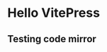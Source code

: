 # Hello VitePress

## Testing code mirror


<div id="code-mirror" class="bg-gray-300 dark:bg-gray-600"></div>


<script setup>
  import {  onMounted } from 'vue'

  import {EditorState} from "@codemirror/state"
  import {EditorView, keymap, lineNumbers, gutter } from "@codemirror/view"
  import {defaultKeymap} from "@codemirror/commands"

  let startState = EditorState.create({
    doc: "Hello World",
    extensions: [keymap.of(defaultKeymap), lineNumbers(), gutter({class: "cm-mygutter"})]
  })
  
  onMounted(() => {
    setTimeout(initCodeMirror, 200)
  })

  const initCodeMirror = () => {
    const el = document.getElementById('code-mirror')
    let view = new EditorView({
      state: startState,
      parent: el
    })
  }
</script>

<style lang="scss">

  .cm-gutters {
    @apply bg-gray-300 dark:bg-gray-500 pr-1;
  }

  .cm-gutterElement {
    @apply text-gray-400;
  }
</style>